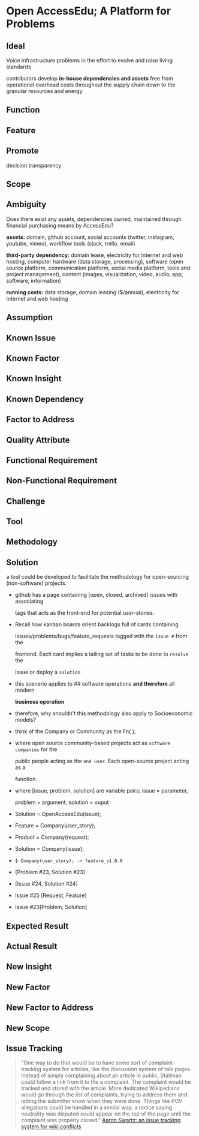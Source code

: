# Open AccessEdu; A Platform for Problems

## Ideal

Voice infrastructure problems in the effort to evolve and raise living standards

contributors develop **in-house dependencies and assets** free from operational overhead costs throughout the supply chain down to the granular resources and energy

## Function

## Feature

## Promote

decision transparency

## Scope

## Ambiguity

Does there exist any assets, dependencies owned, maintained through financial purchasing means by AccessEdu?

**assets:** domain, github account, social accounts \(twitter, instagram, youtube, vimeo\), workflow tools \(slack, trello, email\)

**third-party dependency:** domain lease, electricity for Internet and web hosting, computer hardware \(data storage, processing\), software \(open source platform, communication platform, social media platform, tools and project management\), content \(images, visualization, video, audio, app, software, information\)

**running costs:** data storage, domain leasing \($/annual\), electricity for Internet and web hosting

## Assumption

## Known Issue

## Known Factor

## Known Insight

## Known Dependency

## Factor to Address

## Quality Attribute

## Functional Requirement

## Non-Functional Requirement

## Challenge

## Tool

## Methodology

## Solution

a tool could be developed to facilitate the methodology for open-sourcing \(non-software\) projects.

* github has a page containing \[open, closed, archived\] issues with associating

  tags that acts as the front-end for potential user-stories.

* Recall how kanban boards orient backlogs full of cards containing

  issues/problems/bugs/feature\_requests tagged with the `issue #` from the

  frontend. Each card implies a tailing set of tasks to be done to `resolve` the

  issue or deploy a `solution`

* this scenerio applies to \#\# software operations **and therefore** all modern

  **business operation**

* therefore, why shouldn't this methodology also apply to Socioeconomic models?
* think of the Company or Community as the Fn\( \);
* where open source community-based projects act as `software companies` for the

  public people acting as the `end user`. Each open-source project acting as a

  function.

* where \[issue, problem, solution\] are variable pairs; issue = parameter,

  problem = argument, solution = ouput

* Solution = OpenAccessEdu\(issue\);
* Feature = Company\(user\_story\);
* Product = Company\(request\);
* Solution = Company\(issue\);
* `$ Company(user_story); -> feature_v1.0.0`
* \[Problem \#23, Solution \#23\]
* \[Issue \#24, Solution \#24\]
* Issue \#25 \[Request, Feature\]
* Issue \#23\[Problem, Solution\]

## Expected Result

## Actual Result

## New Insight

## New Factor

## New Factor to Address

## New Scope

## Issue Tracking

> "One way to do that would be to have some sort of complaint-tracking system for articles, like the discussion system of talk pages. Instead of simply complaining about an article in public, Stallman could follow a link from it to file a complaint. The complaint would be tracked and stored with the article. More dedicated Wikipedians would go through the list of complaints, trying to address them and letting the submitter know when they were done. Things like POV allegations could be handled in a similar way: a notice saying neutrality was disputed could appear on the top of the page until the complaint was properly closed." [Aaron Swartz: an issue tracking system for wiki conflicts](http://www.aaronsw.com/weblog/morewikipedians)


